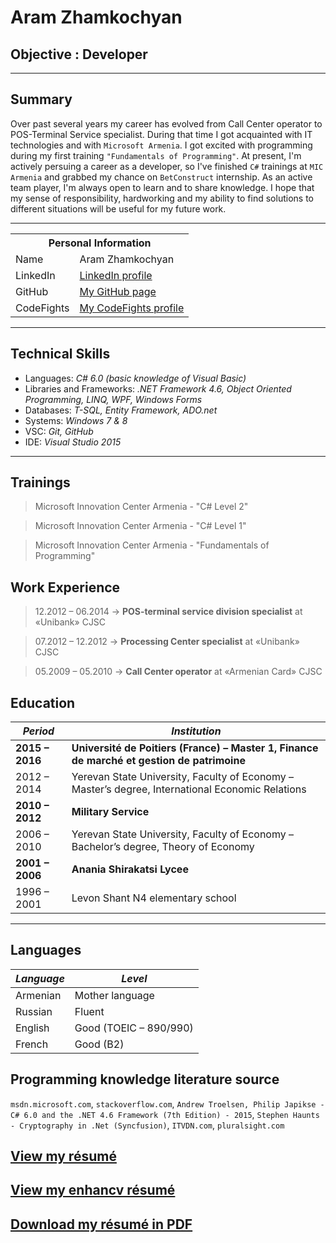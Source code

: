 # Aram Zhamkochyan

## Objective : Developer

<hr width="100%" size="10" color="blue"/>

## Summary
Over past several years my career has evolved from Call Center operator to POS-Terminal Service specialist. During that time I got acquainted with IT technologies and with `Microsoft Armenia`. I got excited with programming during my first training `"Fundamentals of Programming"`. At present, I'm actively persuing a career as a developer, so I've finished `C#` trainings at `MIC Armenia` and grabbed my chance on `BetConstruct` internship. As an active team player, I'm always open to learn and to share knowledge. I hope that my sense of responsibility, hardworking and my ability to find solutions to different situations will be useful for my future work.

---------------------------------------------------------------------------------------------------------------------------------------
<table border="0" align="center">
<tr><th colspan="2">Personal Information</th></tr>
<tr><td>Name</td><td>Aram Zhamkochyan</td></tr>
<tr><td>LinkedIn</td><td><a href="https://www.linkedin.com/in/aram-zhamkochyan-b26601137">LinkedIn profile</a></td></tr>
<tr><td>GitHub</td><td><a href="https://github.com/aramzham">My GitHub page</a></td></tr>
<tr><td>CodeFights</td><td><a href="https://github.com/aramzham">My CodeFights profile</a></td></tr>
</table>

----------------------------------------------------------------------------------------------------------------------------------------
## Technical Skills
* Languages: *C# 6.0 (basic knowledge of Visual Basic)*
* Libraries and Frameworks: *.NET Framework 4.6, Object Oriented Programming, LINQ, WPF, Windows Forms*
* Databases: *T-SQL, Entity Framework, ADO.net*
* Systems: *Windows 7 & 8*
* VSC: *Git, GitHub*
* IDE: *Visual Studio 2015*

---------------------------------------------------------------------------------------------------------------------------------------
## Trainings
> Microsoft Innovation Center Armenia - "C# Level 2"

> Microsoft Innovation Center Armenia - "C# Level 1"

> Microsoft Innovation Center Armenia - "Fundamentals of Programming"

## Work Experience
> 12.2012 – 06.2014  ->    **POS-terminal service division specialist** at «Unibank» CJSC

> 07.2012 – 12.2012  ->    **Processing Center specialist** at «Unibank» CJSC

> 05.2009 – 05.2010  ->    **Call Center operator** at «Armenian Card» CJSC 

## Education

_Period_ | _Institution_
---------|---------------
**2015 – 2016**|**Université de Poitiers (France) – Master 1, Finance de marché et gestion de patrimoine**
2012 – 2014|Yerevan State University, Faculty of Economy – Master’s degree, International Economic Relations
**2010 – 2012**|**Military Service**
2006 – 2010|Yerevan State University, Faculty of Economy – Bachelor’s degree, Theory of Economy
**2001 – 2006**|**Anania Shirakatsi Lycee**
1996 – 2001|Levon Shant N4 elementary school
----------------------------------------------------------------------------------------------------------------------------------------

## Languages
*Language*|*Level*
----------|-------
Armenian|Mother language
Russian|Fluent
English|Good (TOEIC – 890/990)
French|Good (B2)

## Programming knowledge literature source
`msdn.microsoft.com`, `stackoverflow.com`, `Andrew Troelsen, Philip Japikse - C# 6.0 and the .NET 4.6 Framework (7th Edition) - 2015`, `Stephen Haunts - Cryptography in .Net (Syncfusion)`, `ITVDN.com`,  `pluralsight.com`

## [View my résumé](https://github.com/aramzham/My-CV/blob/master/Aram%20CV%20in%20english%20250317.pdf)
<html>
<h2> <a href = "https://github.com/aramzham/My-CV/blob/master/AramZhamkochyanResume.pdf">View my enhancv résumé</a></h2>
<h2><a href = "https://github.com/aramzham/Curriculum-Vitae/raw/master/Aram%20CV%20in%20english%20280117.pdf">Download my résumé in PDF</a></h2>
</html>
